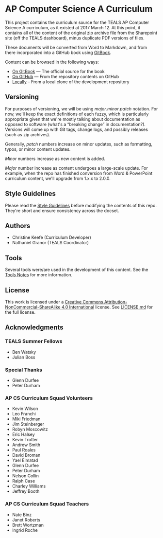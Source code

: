 AP Computer Science A Curriculum
====================================================================================================

This project contains the curriculum source for the TEALS AP Computer Science A curriculum, as it
existed at 2017 March 12. At this point, it contains all of the content of the original zip archive
file from the Sharepoint site (off the TEALS dashboard), minus duplicate PDF versions of files.

These documents will be converted from Word to Markdown, and from there incorporated into a GitHub
book using [GitBook].

Content can be browsed in the following ways:

- [On GitBook] — The official source for the book
- [On GitHub] — From the repository contents on GitHub
- [Locally] – From a local clone of the development repository


Versioning
----------
For purposes of versioning, we will be using _major_._minor_._patch_ notation. For now, we'll keep
the exact definitions of each fuzzy, which is particularly appropriate given that we're mostly
talking about documentation as opposed to software (what's a “breaking change” in documentation?).
Versions will come up with Git tags, change logs, and possibly releases (such as zip archives).

Generally, _patch_ numbers increase on minor updates, such as formatting, typos, or minor content
updates.

_Minor_ numbers increase as new content is added.

_Major_ number increase as content undergoes a large-scale update. For example, when the repo has
finished conversion from Word & PowerPoint curriculum content, we'll upgrade from 1.x.x to 2.0.0.


Style Guidelines
----------------
Please read the [Style Guidelines](STYLE.md) before modifying the contents of this repo. They're
short and ensure consistency across the docset.


Authors
-------
- Christine Keefe (Curriculum Developer)
- Nathaniel Granor (TEALS Coordinator)


Tools
-----
Several tools were/are used in the development of this content. See the [Tools Notes] for more
information.


License
-------
This work is licensed under a
[Creative Commons Attribution-NonCommercial-ShareAlike 4.0 International] license. See [LICENSE.md]
for the full license.


Acknowledgments
---------------
### TEALS Summer Fellows
- Ben Watsky
- Julian Boss

### Special Thanks
- Glenn Durfee
- Peter Durham

### AP CS Curriculum Squad Volunteers
- Kevin Wilson
- Leo Franchi
- Miki Friedman
- Jim Steinberger
- Robyn Moscowitz
- Eric Halsey
- Kevin Trotter
- Andrew Smith
- Paul Roales
- David Broman
- Yael Elmatad
- Glenn Durfee
- Peter Durham
- Nelson Collin
- Ralph Case
- Charley Williams
- Jeffrey Booth

### AP CS Curriculum Squad Teachers
- Nate Binz
- Janet Roberts
- Brett Wortzman
- Ingrid Roche



[Creative Commons Attribution-NonCommercial-ShareAlike 4.0 International]: https://creativecommons.org/licenses/by-nc-sa/4.0/
[GitBook]:     https://www.gitbook.com
[LICENSE.md]:  LICENSE.md
[Locally]:     SUMMARY.md
[On GitBook]:  https://tealsk12.gitbooks.io/ap-cs-a-curriculum/
[On GitHub]:   https://github.com/TEALSK12/apcsa-curriculum/blob/master/SUMMARY.md
[Tools Notes]: tools/README.md
